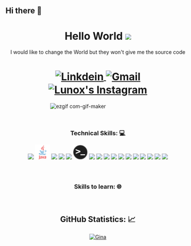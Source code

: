 ## Hi there 👋

<!-- Title -->
<h1 align="center">Hello World 
  <img src="https://raw.githubusercontent.com/iampavangandhi/iampavangandhi/master/gifs/Hi.gif" 
       width="30px">
  </h2></h1>


<!-- Quote -->
<p align="center"> I would like to change the World but they won't give me the source code</p>
  
  <!-- Social Network -->
<h1 align="center">
  
<a href="https://www.linkedin.com/in/georginabosque/">
  <img align="center" 
       alt="Linkdein" 
       width="22px" 
       src="https://user-images.githubusercontent.com/55005374/103146171-312a4c00-470b-11eb-8839-992580bb8206.png" />
  </a>

  
<a href="mailto:georginabosque@gmail.com">
  <img align="center" 
       alt="Gmail" 
       width="22px" 
       src="https://user-images.githubusercontent.com/55005374/103146250-0d1b3a80-470c-11eb-8ead-a92232d45d6e.png" />
  </a>

  <a href="https://www.instagram.com/gina_bsq/">
  <img align="center" 
       alt="Lunox's Instagram" 
       width="22px" 
       src="https://user-images.githubusercontent.com/55005374/103146167-0b04ac00-470b-11eb-84fc-db4b7299e4ef.png" />
  </a>
</h1>




<!-- Background -->

<!-- I do add this "&nbsp;" because I can't center the GIFT, let me know if you know how do it -->
&nbsp;&nbsp;&nbsp;&nbsp;&nbsp;&nbsp;&nbsp;&nbsp;&nbsp;&nbsp;&nbsp;&nbsp;&nbsp;&nbsp;&nbsp;&nbsp;&nbsp;&nbsp;&nbsp;&nbsp;&nbsp;&nbsp;&nbsp;&nbsp;&nbsp;&nbsp;&nbsp;&nbsp;&nbsp;&nbsp;
![ezgif com-gif-maker](https://user-images.githubusercontent.com/55005374/95673501-37764680-0b66-11eb-8ee1-d4f4a2b285d9.gif)

&nbsp;

<!-- Technical Skills -->
<p><H3 align="center"><strong> Technical Skills: 💻 </strong></p>

  <code><img height="40" src="https://github.com/user-attachments/assets/fa7c7af7-4522-4a4c-89b4-31f0ff4ce39c"></code>
  <code><img height="40" src="https://raw.githubusercontent.com/devicons/devicon/master/icons/java/java-original-wordmark.svg"></code>
  <code><img height="40" src="https://user-images.githubusercontent.com/55005374/103146298-d98ce000-470c-11eb-973d-3ff9e1b90561.png"></code>
  <code><img height="40" src="https://user-images.githubusercontent.com/55005374/103146335-3d170d80-470d-11eb-9fce-ff775c77b96b.png"></code>
  <code><img height="40" src="https://github.com/user-attachments/assets/f6993130-24eb-4d78-a144-648bd6051a06"></code>
  <code><img height="40" src="https://raw.githubusercontent.com/github/explore/80688e429a7d4ef2fca1e82350fe8e3517d3494d/topics/terminal/terminal.png"></code>
  <code><img height="40" src="https://user-images.githubusercontent.com/55005374/103146218-b57ccf00-470b-11eb-8fcc-aa46cab9253f.png"></code>
  <code><img height="40" src="https://user-images.githubusercontent.com/55005374/95688411-345f7280-0bc7-11eb-9513-82e0452a81eb.png"></code> 
  <code><img height="40" src="https://github.com/user-attachments/assets/47263693-d5c4-47cb-98b6-98ad15ca1732"></code>
  <code><img height="40" src="https://user-images.githubusercontent.com/55005374/95686779-5fdd5f80-0bbd-11eb-9a0b-8eb90d565518.png"></code>
  <code><img height="40" src="https://user-images.githubusercontent.com/55005374/95687670-51de0d80-0bc2-11eb-826b-83fb8c5ec221.png"></code>
  <code><img height="40" src="https://user-images.githubusercontent.com/55005374/100187906-b7eecd80-2eae-11eb-8074-b65db8dfaecb.png"></code>
  <code><img height="40" src="https://github.com/user-attachments/assets/5fec4e8e-2478-48c2-bb58-b623e160a4d9"></code>
  <code><img height="40" src="https://github.com/user-attachments/assets/5f522ce7-6aba-4dff-8aa0-504f997086f2"></code>
  <code><img height="40" src="https://github.com/user-attachments/assets/473a17a6-0d99-4c01-8439-da6cb3d524f9"></code>
  <code><img height="40" src="https://github.com/user-attachments/assets/5425ae3b-fbc5-4045-8ad3-581e163680df"></code>
  <code><img height="40" src="https://github.com/user-attachments/assets/af06853f-4d8b-488a-a101-63597ed5721b"></code>

  






  </p>
  
&nbsp;  

  <!-- Skills to learn -->
<p><H3 align="center"><strong>Skills to learn: 🌐</strong></p>
  

  
  </p>
&nbsp;

<!-- GitHub Stats -->
<H2 align="center"><strong>GitHub Statistics: 📈
  </strong>
</H2>
    <p align="center">
      <div align="center">
    </p>
    
<a href="https://github.com/Lunox-code?tab=repositories">
  <img align="center"     src="https://camo.githubusercontent.com/ca68a728d37fef02bb3cc7657b0f50f879e806d1bfa3cb05962577b73e40c918/68747470733a2f2f6769746875622d726561646d652d73746174732e76657263656c2e6170702f6170693f757365726e616d653d616e7572616768617a72612673686f775f69636f6e733d7472756526686964653d636f6e74726962732c7072732663616368655f7365636f6e64733d3836343030267468656d653d67727576626f78" 
       alt='Gina's favorite languages" />
</a>

